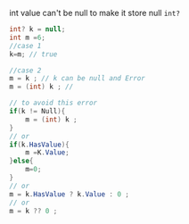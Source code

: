 int value can't be null
to make it store null `int?`

```cs 
int? k = null;
int m =6;
//case 1 
k=m; // true

//case 2 
m = k ; // k can be null and Error
m = (int) k ; //

// to avoid this error
if(k != Null){
	m = (int) k ;
}
// or
if(k.HasValue){
	m =K.Value;
}else{
	m=0;
}
// or
m = k.HasValue ? k.Value : 0 ;
// or
m = k ?? 0 ;
```